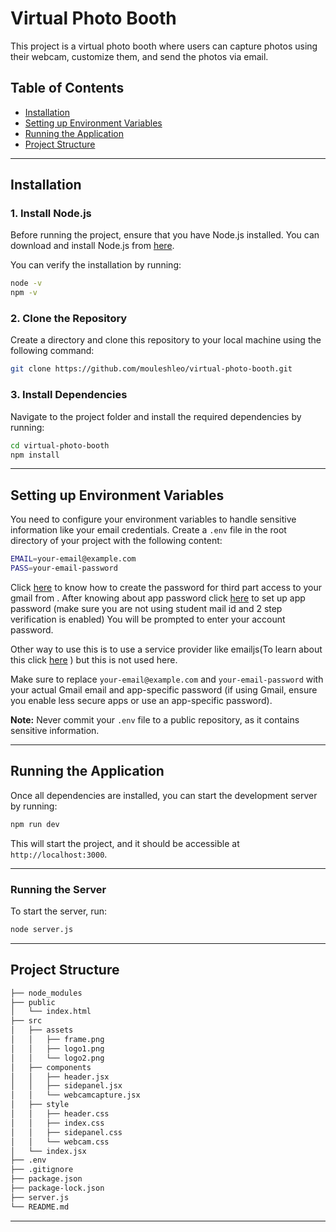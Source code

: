 
# Virtual Photo Booth

This project is a virtual photo booth where users can capture photos using their webcam, customize them, and send the photos via email.

## Table of Contents
- [Installation](#installation)
- [Setting up Environment Variables](#setting-up-environment-variables)
- [Running the Application](#running-the-application)
- [Project Structure](#project-structure)

---

## Installation

### 1. Install Node.js
Before running the project, ensure that you have Node.js installed. You can download and install Node.js from [here](https://nodejs.org/en/download/).

You can verify the installation by running:

```bash
node -v
npm -v
```

### 2. Clone the Repository
Create a directory and clone this repository to your local machine using the following command:

```bash
git clone https://github.com/mouleshleo/virtual-photo-booth.git
```

### 3. Install Dependencies
Navigate to the project folder and install the required dependencies by running:

```bash
cd virtual-photo-booth
npm install
```

---

## Setting up Environment Variables

You need to configure your environment variables to handle sensitive information like your email credentials. Create a `.env` file in the root directory of your project with the following content:

```bash
EMAIL=your-email@example.com
PASS=your-email-password
```

Click [here](https://support.google.com/accounts/answer/185833?hl=en) to know how to create the password for third part access to your gmail from .
After knowing about app password click [here](https://myaccount.google.com/apppasswords) to set up app password (make sure you are not using student mail id and 2 step verification is enabled)
You will be prompted to enter your account password.

Other way to use this is to use a service provider like emailjs(To learn about this click [here](https://www.emailjs.com/docs/) ) but this is not used here.

Make sure to replace `your-email@example.com` and `your-email-password` with your actual Gmail email and app-specific password (if using Gmail, ensure you enable less secure apps or use an app-specific password).

**Note:** Never commit your `.env` file to a public repository, as it contains sensitive information.

---

## Running the Application

Once all dependencies are installed, you can start the development server by running:

```bash
npm run dev
```

This will start the project, and it should be accessible at `http://localhost:3000`.

---

### Running the Server

To start the server, run:

```bash
node server.js
```

---

## Project Structure

```bash
├── node_modules
├── public
│   └── index.html
├── src
│   ├── assets
│   │   ├── frame.png
│   │   ├── logo1.png
│   │   └── logo2.png
│   ├── components
│   │   ├── header.jsx
│   │   ├── sidepanel.jsx
│   │   └── webcamcapture.jsx
│   ├── style
│   │   ├── header.css
│   │   ├── index.css
│   │   ├── sidepanel.css
│   │   └── webcam.css
│   └── index.jsx
├── .env
├── .gitignore
├── package.json
├── package-lock.json
├── server.js
└── README.md
```

---
